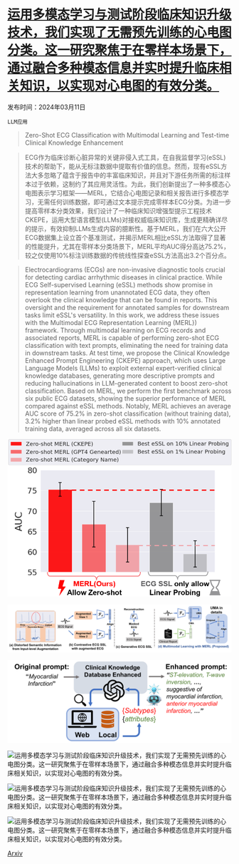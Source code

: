 # [运用多模态学习与测试阶段临床知识升级技术，我们实现了无需预先训练的心电图分类。这一研究聚焦于在零样本场景下，通过融合多种模态信息并实时提升临床相关知识，以实现对心电图的有效分类。](https://arxiv.org/abs/2403.06659)

发布时间：2024年03月11日

`LLM应用`

> Zero-Shot ECG Classification with Multimodal Learning and Test-time Clinical Knowledge Enhancement

> ECG作为临床诊断心脏异常的关键非侵入式工具，在自我监督学习(eSSL)技术的帮助下，能从无标注数据中提取有价值的信息。然而，现有eSSL方法大多忽略了蕴含于报告中的丰富临床知识，并且对下游任务所需的标注样本过于依赖，这制约了其应用灵活性。为此，我们创新提出了一种多模态心电图表示学习框架——MERL，它结合心电图记录和相关报告进行多模态学习，无需任何训练数据，即可通过文本提示完成零样本ECG分类。为进一步提高零样本分类效果，我们设计了一种临床知识增强型提示工程技术CKEPE，运用大型语言模型(LLMs)对接权威临床知识库，生成更精确详尽的提示，有效抑制LLMs生成内容的臆断性。基于MERL，我们在六大公开ECG数据集上设立首个基准测试，并揭示MERL相比eSSL方法取得了显著的性能提升，尤其在零样本分类场景下，MERL平均AUC得分高达75.2%，较之仅使用10\%标注训练数据的传统线性探查eSSL方法高出3.2个百分点。

> Electrocardiograms (ECGs) are non-invasive diagnostic tools crucial for detecting cardiac arrhythmic diseases in clinical practice. While ECG Self-supervised Learning (eSSL) methods show promise in representation learning from unannotated ECG data, they often overlook the clinical knowledge that can be found in reports. This oversight and the requirement for annotated samples for downstream tasks limit eSSL's versatility. In this work, we address these issues with the Multimodal ECG Representation Learning (MERL}) framework. Through multimodal learning on ECG records and associated reports, MERL is capable of performing zero-shot ECG classification with text prompts, eliminating the need for training data in downstream tasks. At test time, we propose the Clinical Knowledge Enhanced Prompt Engineering (CKEPE) approach, which uses Large Language Models (LLMs) to exploit external expert-verified clinical knowledge databases, generating more descriptive prompts and reducing hallucinations in LLM-generated content to boost zero-shot classification. Based on MERL, we perform the first benchmark across six public ECG datasets, showing the superior performance of MERL compared against eSSL methods. Notably, MERL achieves an average AUC score of 75.2% in zero-shot classification (without training data), 3.2% higher than linear probed eSSL methods with 10\% annotated training data, averaged across all six datasets.

![运用多模态学习与测试阶段临床知识升级技术，我们实现了无需预先训练的心电图分类。这一研究聚焦于在零样本场景下，通过融合多种模态信息并实时提升临床相关知识，以实现对心电图的有效分类。](../../../paper_images/2403.06659/linear2zero.png)

![运用多模态学习与测试阶段临床知识升级技术，我们实现了无需预先训练的心电图分类。这一研究聚焦于在零样本场景下，通过融合多种模态信息并实时提升临床相关知识，以实现对心电图的有效分类。](../../../paper_images/2403.06659/frame.png)

![运用多模态学习与测试阶段临床知识升级技术，我们实现了无需预先训练的心电图分类。这一研究聚焦于在零样本场景下，通过融合多种模态信息并实时提升临床相关知识，以实现对心电图的有效分类。](../../../paper_images/2403.06659/ckepe.png)

![运用多模态学习与测试阶段临床知识升级技术，我们实现了无需预先训练的心电图分类。这一研究聚焦于在零样本场景下，通过融合多种模态信息并实时提升临床相关知识，以实现对心电图的有效分类。](../../../paper_images/2403.06659/zeroshot.png)

![运用多模态学习与测试阶段临床知识升级技术，我们实现了无需预先训练的心电图分类。这一研究聚焦于在零样本场景下，通过融合多种模态信息并实时提升临床相关知识，以实现对心电图的有效分类。](../../../paper_images/2403.06659/scale.png)

![运用多模态学习与测试阶段临床知识升级技术，我们实现了无需预先训练的心电图分类。这一研究聚焦于在零样本场景下，通过融合多种模态信息并实时提升临床相关知识，以实现对心电图的有效分类。](../../../paper_images/2403.06659/tsne.png)

[Arxiv](https://arxiv.org/abs/2403.06659)